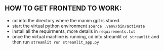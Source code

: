 ## HOW TO GET FRONTEND TO WORK:

* cd into the directory where the manim gpt is stored.
* start the virtual python environment `source .venv/bin/activate`
* install all the requirments, more details in `requirements.txt`
* once the virtual machine is running, cd into streamlit `cd streamlit` and then run `streamlit run streamlit_app.py`
